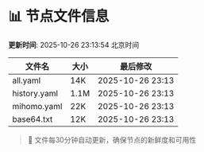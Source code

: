 # 📊 节点文件信息

**更新时间**: 2025-10-26 23:13:54 北京时间

| 文件名 | 大小 | 最后修改 |
|--------|------|----------|
| all.yaml | 14K | 2025-10-26 23:13 |
| history.yaml | 1.1M | 2025-10-26 23:13 |
| mihomo.yaml | 22K | 2025-10-26 23:13 |
| base64.txt | 12K | 2025-10-26 23:13 |

> 🔄 文件每30分钟自动更新，确保节点的新鲜度和可用性
